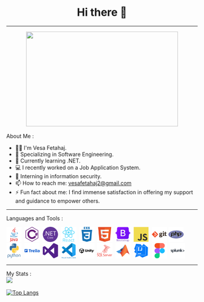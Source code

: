 ### <h1 style="text-align: center;">Hi there 👋</h1>
---
<div align="center">
  <img src="https://mir-s3-cdn-cf.behance.net/project_modules/disp/601014116770475.6068beff4640a.gif" width="400" height="250"/>
</div>

About Me :
- 👧🏽 I'm Vesa Fetahaj.
- 🌱 Specializing in Software Engineering.
- 🌸 Currently learning .NET.
- 💻 I recently worked on a Job Application System.
- 🔐 Interning in information security.
- 📫 How to reach me: vesafetahaj2@gmail.com
- ⚡ Fun fact about me: I find immense satisfaction in offering my support and guidance to empower others.

---

Languages and Tools :
<div>
  <img src="https://github.com/devicons/devicon/blob/master/icons/java/java-original-wordmark.svg" title="Java" alt="Java" width="40" height="40"/>&nbsp;
  <img src="https://github.com/devicons/devicon/blob/master/icons/csharp/csharp-line.svg" width="40" height="40"/>&nbsp;
  <img src="https://github.com/devicons/devicon/blob/master/icons/dotnetcore/dotnetcore-original.svg" title="Dotnet" alt="Dotnet" width="40" height="40"/>&nbsp;
  <img src="https://github.com/devicons/devicon/blob/master/icons/react/react-original-wordmark.svg" title="React" alt="React" width="40" height="40"/>&nbsp;
  <img src="https://github.com/devicons/devicon/blob/master/icons/css3/css3-plain-wordmark.svg"  title="CSS3" alt="CSS" width="40" height="40"/>&nbsp;
  <img src="https://github.com/devicons/devicon/blob/master/icons/html5/html5-original.svg" title="HTML5" alt="HTML" width="40" height="40"/>&nbsp;
  <img src="https://github.com/devicons/devicon/blob/master/icons/bootstrap/bootstrap-original-wordmark.svg" title="Bootstrap" alt="bootstrap" width="40" height="40"/>&nbsp;
  <img src="https://github.com/devicons/devicon/blob/master/icons/javascript/javascript-original.svg" title="JavaScript" alt="JavaScript" width="40" height="40"/>&nbsp;
  <img src="https://github.com/devicons/devicon/blob/master/icons/git/git-original-wordmark.svg" title="Git" **alt="Git" width="40" height="40"/>
  <img src="https://github.com/devicons/devicon/blob/master/icons/php/php-original.svg" width="40" height="40"/>&nbsp;
  <img src="https://github.com/devicons/devicon/blob/master/icons/python/python-original-wordmark.svg" width="40" height="40"/>&nbsp;
  <img src="https://github.com/devicons/devicon/blob/master/icons/trello/trello-plain-wordmark.svg" width="40" height="40"/>&nbsp;
  <img src="https://github.com/devicons/devicon/blob/master/icons/visualstudio/visualstudio-plain.svg" width="40" height="40"/>&nbsp;
  <img src="https://github.com/devicons/devicon/blob/master/icons/vscode/vscode-original-wordmark.svg" width="40" height="40"/>&nbsp;
  <img src="https://github.com/devicons/devicon/blob/master/icons/unity/unity-original-wordmark.svg" width="40" height="40"/>&nbsp;
  <img src="https://github.com/devicons/devicon/blob/master/icons/microsoftsqlserver/microsoftsqlserver-plain-wordmark.svg" width="40" height="40"/>&nbsp;
  <img src="https://github.com/devicons/devicon/blob/master/icons/matlab/matlab-original.svg" width="40" height="40"/>&nbsp;
  <img src="https://github.com/devicons/devicon/blob/master/icons/intellij/intellij-plain.svg" width="40" height="40"/>&nbsp;
  <img src="https://github.com/devicons/devicon/blob/master/icons/figma/figma-original.svg" width="40" height="40"/>&nbsp;
  <img src="https://github.com/devicons/devicon/blob/master/icons/splunk/splunk-original-wordmark.svg" width="40" height="40"/>&nbsp;
</div>

---

My Stats : <br/>
<a href="https://git.io/streak-stats"><img src="https://streak-stats.demolab.com?user=vesafetahaj"/></a>

[![Top Langs](https://github-readme-stats.vercel.app/api/top-langs/?username=vesafetahaj&layout=compact&theme=vision-friendly-dark)](https://github.com/anuraghazra/github-readme-stats)


